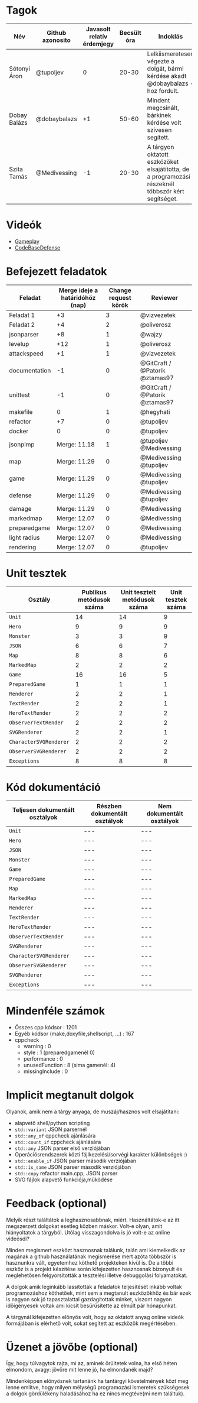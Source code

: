 # Tagok

| Név | Github azonosito  | Javasolt relatív érdemjegy | Becsült óra | Indoklás  | 
| --- | ---- | --- | ------------------ | --------- |
| Sótonyi Áron | @tupoljev | 0 | 20-30 | Lelkiismeretesen végezte a dolgát, bármi kérdése akadt @dobaybalazs -hoz fordult. |
| Dobay Balázs | @dobaybalazs | +1 | 50-60 | Mindent megcsinált, bárkinek kérdése volt szívesen segített. |
| Szita Tamás | @Medivessing | -1 | 20-30 | A tárgyon oktatott eszközöket elsajátította, de a programozási részeknél többször kért segítséget. |


# Videók

 - [Gameplay](/videos/gameplay.mp4)
 - [CodeBaseDefense](/videos/codebasedefense.mp4)

# Befejezett feladatok

| Feladat | Merge ideje a határidóhöz (nap) | Change request körök | Reviewer | 
| ------- | ------------------------------- | -------------------- | -------- |
| Feladat 1 | +3 | 3 | @vizvezetek | 
| Feladat 2 | +4 | 2 | @oliverosz |
| jsonparser | +8 | 1 | @wajzy |
| levelup | +12 | 1 | @oliverosz |
| attackspeed | +1 | 1 | @vizvezetek |
| documentation | -1 | 0 | @GitCraft / @Patorik @ztamas97 |
| unittest | -1 | 0| @GitCraft / @Patorik @ztamas97 |
| makefile | 0 | 1 | @hegyhati |
| refactor | +7 | 0 | @tupoljev |
| docker | 0 | 0 | @tupoljev |
| jsonpimp | Merge: 11.18 | 1 | @tupoljev @Medivessing |
| map | Merge: 11.29 | 0 | @Medivessing  @tupoljev |
| game | Merge: 11.29 | 0 | @Medivessing  @tupoljev |
| defense | Merge: 11.29 | 0 | @Medivessing  @tupoljev |
| damage | Merge: 11.29 | 0 | @Medivessing |
| markedmap | Merge: 12.07 | 0 | @Medivessing |
| preparedgame | Merge: 12.07  | 0 | @Medivessing |
| light radius | Merge: 12.07  | 0 | @Medivessing |
| rendering | Merge: 12.07  | 0 |  @tupoljev |

# Unit tesztek

| Osztály | Publikus metódusok száma | Unit tesztelt metódusok száma | Unit tesztek száma |
| --- | --- | --- | --- |
| `Unit` | 14 | 14 | 9 |
| `Hero` | 9 | 9 | 9 | 
| `Monster` | 3 | 3 | 9 |
| `JSON` | 6 | 6 | 7 | 
| `Map` | 8 | 8 | 6 |  
| `MarkedMap` | 2 | 2 | 2 |  
| `Game` | 16 | 16 | 5 |  
| `PreparedGame` | 1 | 1 | 1 | 
| `Renderer` | 2 | 2 | 1 |
| `TextRender` | 2 | 2 | 1 |
| `HeroTextRender` | 2 | 2 | 2 |
| `ObserverTextRender` | 2 | 2 | 2 |  
| `SVGRenderer` | 2 | 2 | 1 | 
| `CharacterSVGRenderer` | 2 | 2 | 2 | 
| `ObserverSVGRenderer` | 2 | 2 | 2 |
| `Exceptions` | 8 | 8 | 8 | 

# Kód dokumentáció

| Teljesen dokumentált osztályok | Részben dokumentált osztályok | Nem dokumentált osztályok |
| --- | --- | --- | 
| `Unit` | --- | --- | 
| `Hero` | --- | --- |  
| `JSON` | --- | --- |
| `Monster` | --- | --- |
| `Game` | --- | --- |
| `PreparedGame` | --- | --- |
| `Map` | --- | --- |
| `MarkedMap` | --- | --- |
| `Renderer` | --- | --- |
| `TextRender` | --- | --- |
| `HeroTextRender` | --- | --- |
| `ObserverTextRender` | --- | --- |
| `SVGRenderer` | --- | --- |
| `CharacterSVGRenderer` | --- | --- |
| `ObserverSVGRenderer` | --- | --- |
| `SVGRenderer` | --- | --- |
| `Exceptions` | --- | --- |


# Mindenféle számok

 - Összes cpp kódsor : 1201
 - Egyéb kódsor (make,doxyfile,shellscript, ...) : 167
 - cppcheck
   - warning : 0
   - style : 1 (preparedgamenél 0)
   - performance : 0
   - unusedFunction :  8 (sima gamenél: 4)
   - missingInclude :  0
 
# Implicit megtanult dolgok
Olyanok, amik nem a tárgy anyaga, de muszáj/hasznos volt elsajátítani:
 - alapvető shell/python scripting
 - `std::variant` JSON parsernél
 - `std::any_of` cppcheck ajánlására
 - `std::count_if` cppcheck ajánlására
 - `std::any` JSON parser első verziójában
 - Operációsrendszerek közti fájlkezelési/sorvégi karakter különbségek :)
 - `std::enable_if` JSON parser második verziójában
 - `std::is_same` JSON parser második verziójában
 - `std::copy` refactor main.cpp, JSON parser
 - SVG fájlok alapvető funkciója,működése

# Feedback (optional)
 
Melyik részt találtátok a leghasznosabbnak, miért. Használtátok-e az itt megszerzett dolgokat esetleg közben máskor. Volt-e olyan, amit hiányoltatok a tárgyból. Utólag visszagondolva is jó volt-e az online videósdi?

Minden megismert eszközt hasznosnak találunk, talán ami kiemelkedik az magának a github használatának megismerése mert azóta többször is hasznunkra vált, egyetemhez köthető projekteken kívül is. De a többi eszköz is a projekt készítése során kifejezetten hasznosnak bizonyult és meglehetősen felgyorsították a tesztelési illetve debuggolási folyamatokat. 

A dolgok amik leginkább lassították a feladatok teljesítését inkább voltak programozáshoz köthetőek, mint sem a megtanult eszközökhöz és bár ezek is nagyon sok jó tapasztalattal gazdagítottak minket, viszont nagyon időigényesek voltak ami kicsit besűrűsítette az elmúlt pár hónapunkat. 

A tárgynál kifejezetten előnyös volt, hogy az oktatott anyag online videók formájában is elérhető volt, sokat segített az eszközök megértésében.

# Üzenet a jövőbe (optional)

Így, hogy túlvagytok rajta, mi az, aminek örültetek volna, ha első héten elmondom, avagy: jövőre mit lenne jó, ha elmondanék majd?

Mindenképpen előnyösnek tartanánk ha tantárgyi követelmények közt meg lenne említve, hogy milyen mélységű programozási ismeretek szükségesek a dolgok gördülékeny haladásához ha ez nincs megtéve(mi nem találtuk).